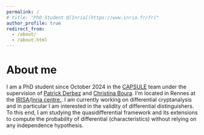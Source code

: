 ```yaml
---
permalink: /
# title: "PhD Student @[Inria](https://www.inria.fr/fr)"
author_profile: true
redirect_from: 
  - /about/
  - /about.html
---
```

# About me
I am a PhD student since October 2024 in the [CAPSULE](https://team.inria.fr/capsule/) team under the supervision
of [Patrick Derbez](https://people.irisa.fr/Patrick.Derbez/) and [Christina Boura](https://christinaboura.wordpress.com/). I'm located in Rennes at the [IRISA](https://www.irisa.fr/)/[Inria centre.](https://www.inria.fr/fr/centre-inria-universite-rennes).
I am currently working on differential cryptanalysis and in particular I am 
interested in the validity of differential distinguishers. To this end, I am studying
the quasidifferential framework and its extensions to compute the probability of differential
(characteristics) without relying on any independence hypothesis. 